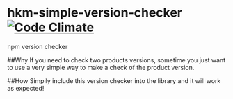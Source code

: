 # hkm-simple-version-checker [![Code Climate](https://codeclimate.com/github/jjhesk/hkm-simple-version-checker/badges/gpa.svg)](https://codeclimate.com/github/jjhesk/hkm-simple-version-checker)

npm version checker

##Why
If you need to check two products versions, sometime you just want to use a very simple way to make a check of the product version.

##How
Simpily include this version checker into the library and it will work as expected!
